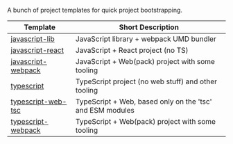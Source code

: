 A bunch of project templates for quick project bootstrapping.

| Template                                  | Short Description                                         |
|-------------------------------------------|-----------------------------------------------------------|
| [javascript-lib](/javascript-lib)         | JavaScript library + webpack UMD bundler                  |
| [javascript-react](/javascript-react)     | JavaScript + React project (no TS)                        |
| [javascript-webpack](/javascript-webpack) | JavaScript + Web(pack) project with some tooling          |
| [typescript](typescript)                  | TypeScript project (no web stuff) and other tooling       |
| [typescript-web-tsc](typescript-web-tsc)  | TypeScript + Web, based only on the 'tsc' and ESM modules | 
| [typescript-webpack](typescript-webpack)  | TypeScript + Web(pack) project with some tooling          |
